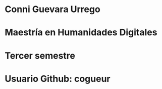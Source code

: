 # Conni Guevara Urrego
# Maestría en Humanidades Digitales
# Tercer semestre
# Usuario Github: cogueur
